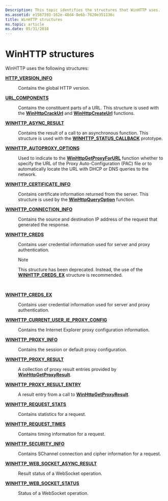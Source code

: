 ```yaml
---
Description: This topic identifies the structures that WinHTTP uses.
ms.assetid: e1567393-162e-48d4-8e6b-7620e351136c
title: WinHTTP structures
ms.topic: article
ms.date: 05/31/2018
---
```


# WinHTTP structures

WinHTTP uses the following structures:

<dl> <dt>

[**HTTP_VERSION_INFO**](/windows/win32/api/winhttp/ns-winhttp-http_version_info)
</dt> <dd>

Contains the global HTTP version.

</dd> <dt>

[**URL_COMPONENTS**](/windows/win32/api/winhttp/ns-winhttp-url_components)
</dt> <dd>

Contains the constituent parts of a URL. This structure is used with the [**WinHttpCrackUrl**](/windows/desktop/api/Winhttp/nf-winhttp-winhttpcrackurl) and [**WinHttpCreateUrl**](/windows/desktop/api/Winhttp/nf-winhttp-winhttpcreateurl) functions.

</dd> <dt>

[**WINHTTP_ASYNC_RESULT**](/windows/win32/api/winhttp/ns-winhttp-winhttp_async_result)
</dt> <dd>

Contains the result of a call to an asynchronous function. This structure is used with the [**WINHTTP_STATUS_CALLBACK**](https://msdn.microsoft.com/library/Aa383917(v=VS.85).aspx) prototype.

</dd> <dt>

[**WINHTTP_AUTOPROXY_OPTIONS**](/windows/win32/api/winhttp/ns-winhttp-winhttp_autoproxy_options)
</dt> <dd>

Used to indicate to the [**WinHttpGetProxyForURL**](/windows/desktop/api/Winhttp/nf-winhttp-winhttpgetproxyforurl) function whether to specify the URL of the Proxy Auto-Configuration (PAC) file or to automatically locate the URL with DHCP or DNS queries to the network.

</dd> <dt>

[**WINHTTP_CERTIFICATE_INFO**](/windows/win32/api/winhttp/ns-winhttp-winhttp_certificate_info)
</dt> <dd>

Contains certificate information returned from the server. This structure is used by the [**WinHttpQueryOption**](/windows/desktop/api/Winhttp/nf-winhttp-winhttpqueryoption) function.

</dd> <dt>

[**WINHTTP_CONNECTION_INFO**](/windows/desktop/api/Winhttp/ns-winhttp-winhttp_connection_info)
</dt> <dd>

Contains the source and destination IP address of the request that generated the response.

</dd> <dt>

[**WINHTTP_CREDS**](/windows/win32/api/winhttp/ns-winhttp-winhttp_creds)
</dt> <dd>

Contains user credential information used for server and proxy authentication.

> [!Note]
> This structure has been deprecated. Instead, the use of the [**WINHTTP_CREDS_EX**](/windows/win32/api/winhttp/ns-winhttp-winhttp_creds_ex) structure is recommended.

 

</dd> <dt>

[**WINHTTP_CREDS_EX**](/windows/win32/api/winhttp/ns-winhttp-winhttp_creds_ex)
</dt> <dd>

Contains user credential information used for server and proxy authentication.

</dd> <dt>

[**WINHTTP_CURRENT_USER_IE_PROXY_CONFIG**](/windows/win32/api/winhttp/ns-winhttp-winhttp_current_user_ie_proxy_config)
</dt> <dd>

Contains the Internet Explorer proxy configuration information.

</dd> <dt>

[**WINHTTP_PROXY_INFO**](/windows/win32/api/winhttp/ns-winhttp-winhttp_proxy_info)
</dt> <dd>

Contains the session or default proxy configuration.

</dd> <dt>

[**WINHTTP_PROXY_RESULT**](/windows/desktop/api/winhttp/ns-winhttp-winhttp_proxy_result)
</dt> <dd>

A collection of proxy result entries provided by [**WinHttpGetProxyResult**](/windows/desktop/api/Winhttp/nf-winhttp-winhttpgetproxyresult).

</dd> <dt>

[**WINHTTP_PROXY_RESULT_ENTRY**](/windows/desktop/api/winhttp/ns-winhttp-winhttp_proxy_result_entry)
</dt> <dd>

A result entry from a call to [**WinHttpGetProxyResult**](/windows/desktop/api/Winhttp/nf-winhttp-winhttpgetproxyresult).

</dd> <dt>

[**WINHTTP_REQUEST_STATS**](/windows/desktop/api/winhttp/ns-winhttp-winhttp_request_stats)
</dt> <dd>

Contains statistics for a request.

</dd> <dt>

[**WINHTTP_REQUEST_TIMES**](/windows/desktop/api/winhttp/ns-winhttp-winhttp_request_times)
</dt> <dd>

Contains timing information for a request.

</dd> <dt>

[**WINHTTP_SECURITY_INFO**](/windows/desktop/api/winhttp/ns-winhttp-winhttp_security_info)
</dt> <dd>

Contains SChannel connection and cipher information for a request.

</dd> <dt>

[**WINHTTP_WEB_SOCKET_ASYNC_RESULT**](/windows/desktop/api/winhttp/ns-winhttp-winhttp_web_socket_async_result)
</dt> <dd>

Result status of a WebSocket operation.

</dd> <dt>

[**WINHTTP_WEB_SOCKET_STATUS**](/windows/desktop/api/winhttp/ns-winhttp-winhttp_web_socket_status)
</dt> <dd>

Status of a WebSocket operation.

</dd> </dl>

 

 




